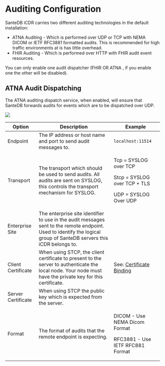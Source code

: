 # Auditing Configuration

SanteDB iCDR carries two different auditing technologies in the default installation:

* ATNA Auditing - Which is performed over UDP or TCP with NEMA DICOM or IETF RFC3881 formatted audits. This is recommended for high traffic environments at is has little overhead.
* FHIR Auditing - Which is performed over HTTP with FHIR audit event resources.

You can only enable one audit dispatcher (FHIR OR ATNA , if you enable one the other will be disabled).

## ATNA Audit Dispatching

The ATNA auditing dispatch service, when enabled, will ensure that SanteDB forwards audits for events which are to be dispatched over UDP.

![](<../../../../../.gitbook/assets/image (423) (1).png>)

| Option             | Description                                                                                                                                                           | Example                                                                                     |
| ------------------ | --------------------------------------------------------------------------------------------------------------------------------------------------------------------- | ------------------------------------------------------------------------------------------- |
| Endpoint           | The IP address or host name and port to send audit messages to.                                                                                                       | `localhost:11514`                                                                           |
| Transport          | The transport which should be used to send audits. All audits are sent on SYSLOG, this controls the transport mechanism for SYSLOG.                                   | <p>Tcp = SYSLOG over TCP</p><p>Stcp = SYSLOG over TCP + TLS</p><p>UDP = SYSLOG Over UDP</p> |
| Enterprise Site    |  The enterprise site identifier to use in the audit messages sent to the remote endpoint. Used to identify the logical group of SanteDB servers this iCDR belongs to. |                                                                                             |
| Client Certificate | When using STCP, the client certificate to present to the server to authenticate the local node. Your node must have the private key for this certificate.            | See: [Certificate Binding](../messaging-settings/#certificate-binding)                      |
| Server Certificate | When using STCP the public key which is expected from the server.                                                                                                     |                                                                                             |
| Format             | The format of audits that the remote endpoint is expecting.                                                                                                           | <p>DICOM - Use NEMA Dicom Format</p><p>RFC3881 - Use IETF RFC881 Format</p>                 |
